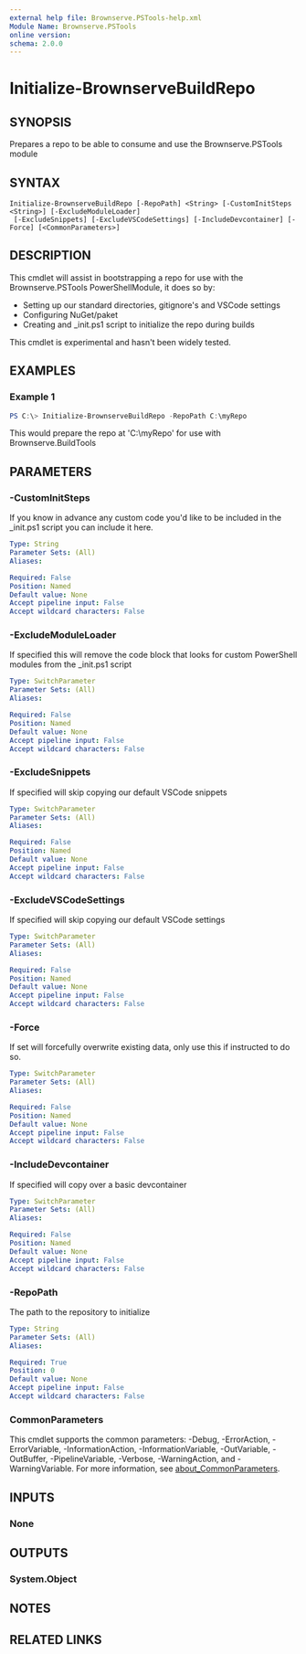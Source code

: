 ```yaml
---
external help file: Brownserve.PSTools-help.xml
Module Name: Brownserve.PSTools
online version:
schema: 2.0.0
---
```


# Initialize-BrownserveBuildRepo

## SYNOPSIS
Prepares a repo to be able to consume and use the Brownserve.PSTools module

## SYNTAX

```
Initialize-BrownserveBuildRepo [-RepoPath] <String> [-CustomInitSteps <String>] [-ExcludeModuleLoader]
 [-ExcludeSnippets] [-ExcludeVSCodeSettings] [-IncludeDevcontainer] [-Force] [<CommonParameters>]
```

## DESCRIPTION
This cmdlet will assist in bootstrapping a repo for use with the Brownserve.PSTools PowerShellModule, it does so by:

* Setting up our standard directories, gitignore's and VSCode settings
* Configuring NuGet/paket
* Creating and _init.ps1 script to initialize the repo during builds

This cmdlet is experimental and hasn't been widely tested.

## EXAMPLES

### Example 1
```powershell
PS C:\> Initialize-BrownserveBuildRepo -RepoPath C:\myRepo
```

This would prepare the repo at 'C:\myRepo' for use with Brownserve.BuildTools

## PARAMETERS

### -CustomInitSteps
If you know in advance any custom code you'd like to be included in the _init.ps1 script you can include it here.

```yaml
Type: String
Parameter Sets: (All)
Aliases:

Required: False
Position: Named
Default value: None
Accept pipeline input: False
Accept wildcard characters: False
```

### -ExcludeModuleLoader
If specified this will remove the code block that looks for custom PowerShell modules from the _init.ps1 script

```yaml
Type: SwitchParameter
Parameter Sets: (All)
Aliases:

Required: False
Position: Named
Default value: None
Accept pipeline input: False
Accept wildcard characters: False
```

### -ExcludeSnippets
If specified will skip copying our default VSCode snippets

```yaml
Type: SwitchParameter
Parameter Sets: (All)
Aliases:

Required: False
Position: Named
Default value: None
Accept pipeline input: False
Accept wildcard characters: False
```

### -ExcludeVSCodeSettings
If specified will skip copying our default VSCode settings

```yaml
Type: SwitchParameter
Parameter Sets: (All)
Aliases:

Required: False
Position: Named
Default value: None
Accept pipeline input: False
Accept wildcard characters: False
```

### -Force
If set will forcefully overwrite existing data, only use this if instructed to do so.

```yaml
Type: SwitchParameter
Parameter Sets: (All)
Aliases:

Required: False
Position: Named
Default value: None
Accept pipeline input: False
Accept wildcard characters: False
```

### -IncludeDevcontainer
If specified will copy over a basic devcontainer

```yaml
Type: SwitchParameter
Parameter Sets: (All)
Aliases:

Required: False
Position: Named
Default value: None
Accept pipeline input: False
Accept wildcard characters: False
```

### -RepoPath
The path to the repository to initialize

```yaml
Type: String
Parameter Sets: (All)
Aliases:

Required: True
Position: 0
Default value: None
Accept pipeline input: False
Accept wildcard characters: False
```

### CommonParameters
This cmdlet supports the common parameters: -Debug, -ErrorAction, -ErrorVariable, -InformationAction, -InformationVariable, -OutVariable, -OutBuffer, -PipelineVariable, -Verbose, -WarningAction, and -WarningVariable. For more information, see [about_CommonParameters](http://go.microsoft.com/fwlink/?LinkID=113216).

## INPUTS

### None
## OUTPUTS

### System.Object
## NOTES

## RELATED LINKS
